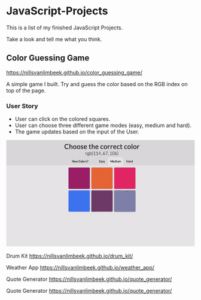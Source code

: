 # JavaScript-Projects

This is a list of my finished JavaScript Projects.

Take a look and tell me what you think.

## Color Guessing Game
https://nillsvanlimbeek.github.io/color_guessing_game/

A simple game I built. Try and guess the color based on the RGB index on top of the page.

### User Story
* User can click on the colored squares.
* User can choose three different game modes (easy, medium and hard).
* The game updates based on the input of the User.

![Color Guessing Game](./project_images/color_guessing_game.gif)



Drum Kit
https://nillsvanlimbeek.github.io/drum_kit/

Weather App
https://nillsvanlimbeek.github.io/weather_app/

Quote Generator
https://nillsvanlimbeek.github.io/quote_generator/

Quote Generator
https://nillsvanlimbeek.github.io/quote_generator/
